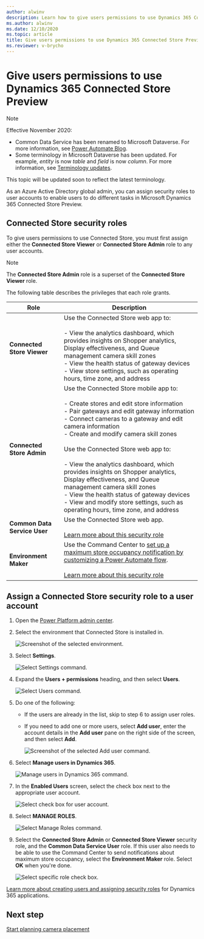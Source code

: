 ```yaml
---
author: alwinv
description: Learn how to give users permissions to use Dynamics 365 Connected Store Preview.
ms.author: alwinv
ms.date: 12/10/2020
ms.topic: article
title: Give users permissions to use Dynamics 365 Connected Store Preview
ms.reviewer: v-brycho
---
```


# Give users permissions to use Dynamics 365 Connected Store Preview

> [!NOTE]
> Effective November 2020:
>
> - Common Data Service has been renamed to Microsoft Dataverse. For more information, see [Power Automate Blog](https://aka.ms/PAuAppBlog).
> - Some terminology in Microsoft Dataverse has been updated. For example, *entity* is now *table* and *field* is now *column*. For more information, see [Terminology updates](/powerapps/maker/data-platform/data-platform-intro).
>
> This topic will be updated soon to reflect the latest terminology.

As an Azure Active Directory global admin, you can assign security roles to user accounts to enable users to do different tasks in Microsoft Dynamics 365 Connected Store Preview.

## Connected Store security roles

To give users permissions to use Connected Store, you must first assign either the **Connected Store Viewer** or **Connected Store Admin** role to any user accounts. 

> [!NOTE]
> The **Connected Store Admin** role is a superset of the **Connected Store Viewer** role.

The following table describes the privileges that each role grants.

|Role|	Description|
|--------------------------------|----------------------------------------------------------------------------------------------|
|**Connected Store Viewer**|	Use the Connected Store web app to:<br><br>- View the analytics dashboard, which provides insights on Shopper analytics, Display effectiveness, and Queue management camera skill zones<br>- View the health status of gateway devices <br>- View store settings, such as operating hours, time zone, and address<br>|
|**Connected Store Admin**|	Use the Connected Store mobile app to:<br><br>- Create stores and edit store information<br>- Pair gateways and edit gateway information<br>- Connect cameras to a gateway and edit camera information<br>- Create and modify camera skill zones<br><br>Use the Connected Store web app to:<br><br>- View the analytics dashboard, which provides insights on Shopper analytics, Display effectiveness, and Queue management camera skill zones<br>- View the health status of gateway devices<br>- View and modify store settings, such as operating hours, time zone, and address|
|**Common Data Service User**|	Use the Connected Store web app.<br><br>[Learn more about this security role](/power-platform/admin/database-security#predefined-security-roles)<br>|
|**Environment Maker**|	Use the Command Center to [set up a maximum store occupancy notification by customizing a Power Automate flow](web-app-command-center.md).<br><br>[Learn more about this security role](/power-platform/admin/database-security#predefined-security-roles)|

## Assign a Connected Store security role to a user account

1. Open the [Power Platform admin center](https://admin.powerplatform.com/). 
        
2. Select the environment that Connected Store is installed in.

    ![Screenshot of the selected environment.](media/select-environment.PNG "Screenshot of the selected environment")
    
3. Select **Settings**.

    ![Select Settings command.](media/select-settings-1.PNG "Select Settings command")
    
4. Expand the **Users + permissions** heading, and then select **Users**.

    ![Select Users command.](media/select-users-1.PNG "Select Users command")

5. Do one of the following:

   - If the users are already in the list, skip to step 6 to assign user roles.       
   
   - If you need to add one or more users, select **Add user**, enter the account details in the **Add user** pane on the right side of the screen, and then select **Add**. 

      ![Screenshot of the selected Add user command.](media/select-add-user-1.PNG "Screenshot of the selected Add user command")    
    
6. Select **Manage users in Dynamics 365**.

    ![Manage users in Dynamics 365 command.](media/select-manage-users-1.PNG "Manage users in Dynamics 365 command")   

7. In the **Enabled Users** screen, select the check box next to the appropriate user account.    

   ![Select check box for user account.](media/select-user-1.PNG "Select check box for user account")       
   
8. Select **MANAGE ROLES**. 

    ![Select Manage Roles command.](media/select-manage-roles-1.PNG "Select Manage Roles command")

9. Select the **Connected Store Admin** or **Connected Store Viewer** security role, and the **Common Data Service User** role. If this user also needs to be able to use the Command Center to send notifications about maximum store occupancy, select the **Environment Maker** role. Select **OK** when you're done.

    ![Select specific role check box.](media/select-role-1.PNG "Select specific role check box")

[Learn more about creating users and assigning security roles](/power-platform/admin/create-users-assign-online-security-roles) for Dynamics 365 applications.

## Next step

[Start planning camera placement](camera-placement-checklist.md)